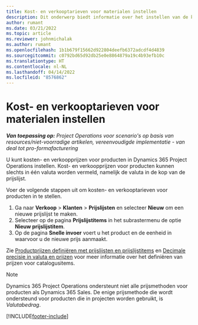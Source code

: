 ```yaml
---
title: Kost- en verkooptarieven voor materialen instellen
description: Dit onderwerp biedt informatie over het instellen van de kosten- en verkooptarieven voor materialen die in projecten worden gebruikt.
author: rumant
ms.date: 03/21/2022
ms.topic: article
ms.reviewer: johnmichalak
ms.author: rumant
ms.openlocfilehash: 1b1b679f15662d922804deefb6372adcdf4d4839
ms.sourcegitcommit: c0792bd65d92db25e0e8864879a19c4b93efb10c
ms.translationtype: HT
ms.contentlocale: nl-NL
ms.lasthandoff: 04/14/2022
ms.locfileid: "8576862"
---
```

# <a name="set-up-cost-and-sales-rates-for-materials"></a>Kost- en verkooptarieven voor materialen instellen

_**Van toepassing op:** Project Operations voor scenario's op basis van resources/niet-voorradige artikelen, vereenvoudigde implementatie - van deal tot pro-formafacturering_

U kunt kosten- en verkoopprijzen voor producten in Dynamics 365 Project Operations instellen. Kost- en verkoopprijzen voor producten kunnen slechts in één valuta worden vermeld, namelijk de valuta in de kop van de prijslijst.

Voer de volgende stappen uit om kosten- en verkooptarieven voor producten in te stellen. 

1. Ga naar **Verkoop** > **Klanten** > **Prijslijsten** en selecteer **Nieuw** om een nieuwe prijslijst te maken. 
2. Selecteer op de pagina **Prijslijstitems** in het subrastermenu de optie **Nieuw prijslijstitem**​. 
3. Op de pagina **Snelle invoer** voert u het product en de eenheid in waarvoor u de nieuwe prijs aanmaakt.

Zie [Productprijzen definiëren met prijslijsten en prijslijstitems](/dynamics365/sales/create-price-lists-price-list-items-define-pricing-products) en [Decimale precisie in valuta en prijzen](/dynamics365/sales/decimal-precision-currency-pricing) voor meer informatie over het definiëren van prijzen voor catalogusitems.
> [!NOTE]
> Dynamics 365 Project Operations ondersteunt niet alle prijsmethoden voor producten als Dynamics 365 Sales. De enige prijsmethode die wordt ondersteund voor producten die in projecten worden gebruikt, is *Valutabedrag*.


[!INCLUDE[footer-include](../includes/footer-banner.md)]
